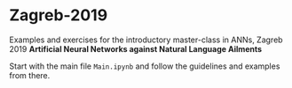 # Zagreb-2019

Examples and exercises for the introductory master-class in ANNs, Zagreb 2019
**Artificial Neural Networks against Natural Language Ailments**

Start with the main file `Main.ipynb` and follow the guidelines and examples from there.

